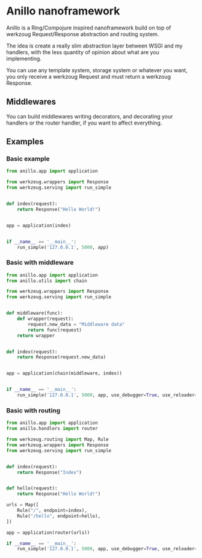 # Anillo nanoframework

Anillo is a Ring/Compojure inspired nanoframework build on top of werkzoug
Request/Response abstraction and routing system.

The idea is create a really slim abstraction layer between WSGI and my
handlers, with the less quantity of opinion about what are you implementing.

You can use any template system, storage system or whatever you want, you only
receive a werkzoug Request and must return a werkzoug Response.

## Middlewares

You can build middlewares writing decorators, and decorating your handlers or
the router handler, if you want to affect everything.

## Examples

### Basic example

```python
from anillo.app import application

from werkzeug.wrappers import Response
from werkzeug.serving import run_simple


def index(request):
    return Response("Hello World!")


app = application(index)


if __name__ == '__main__':
    run_simple('127.0.0.1', 5000, app)
```

### Basic with middleware

```python
from anillo.app import application
from anillo.utils import chain

from werkzeug.wrappers import Response
from werkzeug.serving import run_simple


def middleware(func):
    def wrapper(request):
        request.new_data = "Middleware data"
        return func(request)
    return wrapper


def index(request):
    return Response(request.new_data)


app = application(chain(middleware, index))


if __name__ == '__main__':
    run_simple('127.0.0.1', 5000, app, use_debugger=True, use_reloader=True)
```

### Basic with routing

```python
from anillo.app import application
from anillo.handlers import router

from werkzeug.routing import Map, Rule
from werkzeug.wrappers import Response
from werkzeug.serving import run_simple


def index(request):
    return Response("Index")


def hello(request):
    return Response("Hello World!")

urls = Map([
    Rule("/", endpoint=index),
    Rule("/hello", endpoint=hello),
])

app = application(router(urls))

if __name__ == '__main__':
    run_simple('127.0.0.1', 5000, app, use_debugger=True, use_reloader=True)
```
